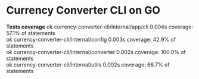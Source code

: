 # Currency Converter CLI on GO


**Tests coverage**
ok      currency-converter-cli/internal/app/cli 0.004s  coverage: 57.1% of statements\
ok      currency-converter-cli/internal/config  0.003s  coverage: 42.9% of statements\
ok      currency-converter-cli/internal/converter       0.002s  coverage: 100.0% of statements\
ok      currency-converter-cli/internal/utils   0.002s  coverage: 66.7% of statements